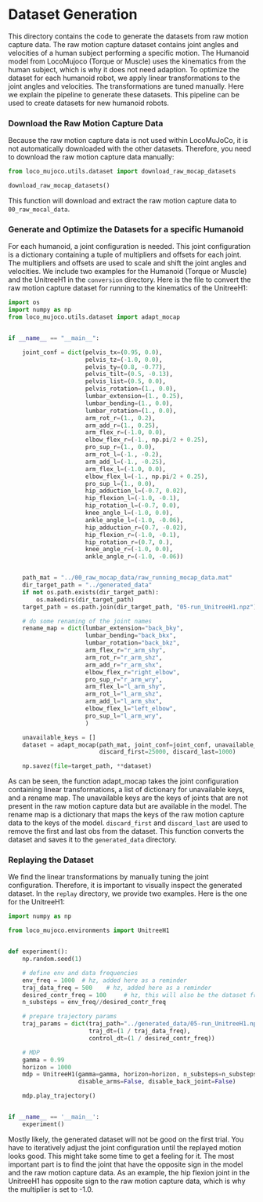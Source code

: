 # Dataset Generation
This directory contains the code to generate the datasets from raw motion capture data. The raw motion capture dataset
contains joint angles and velocities of a human subject performing a specific motion. The Humanoid model from LocoMujoco (Torque or Muscle) 
uses the kinematics from the human subject, which is why it does not need adaption. To optimize the dataset for each humanoid robot, we apply linear transformations to the joint angles and
velocities. The transformations are tuned manually. Here we explain the pipeline to generate these datasets.
This pipeline can be used to create datasets for new humanoid robots.

### Download the Raw Motion Capture Data
Because the raw motion capture data is not used within LocoMuJoCo, it is not automatically downloaded with the other datasets.
Therefore, you need to download the raw motion capture data manually:

```python
from loco_mujoco.utils.dataset import download_raw_mocap_datasets

download_raw_mocap_datasets()
```
This function will download and extract the raw motion capture data  to `00_raw_mocal_data`.

### Generate and Optimize the Datasets for a specific Humanoid
For each humanoid, a joint configuration is needed. This joint configuration is a dictionary containing a tuple
of multipliers and offsets for each joint. The multipliers and offsets are used to scale and shift the joint angles and velocities.
We include two examples for the Humanoid (Torque or Muscle) and the UnitreeH1 in the `conversion` directory. 
Here is the file to convert the raw motion capture dataset for running to the kinematics of the UnitreeH1:

```python
import os
import numpy as np
from loco_mujoco.utils.dataset import adapt_mocap


if __name__ == "__main__":

    joint_conf = dict(pelvis_tx=(0.95, 0.0),
                      pelvis_tz=(-1.0, 0.0),
                      pelvis_ty=(0.8, -0.77),
                      pelvis_tilt=(0.5, -0.13),
                      pelvis_list=(0.5, 0.0),
                      pelvis_rotation=(1., 0.0),
                      lumbar_extension=(1., 0.25),
                      lumbar_bending=(1., 0.0),
                      lumbar_rotation=(1., 0.0),
                      arm_rot_r=(1., 0.2),
                      arm_add_r=(1., 0.25),
                      arm_flex_r=(-1.0, 0.0),
                      elbow_flex_r=(-1., np.pi/2 + 0.25),
                      pro_sup_r=(1., 0.0),
                      arm_rot_l=(-1., -0.2),
                      arm_add_l=(-1., -0.25),
                      arm_flex_l=(-1.0, 0.0),
                      elbow_flex_l=(-1., np.pi/2 + 0.25),
                      pro_sup_l=(1., 0.0),
                      hip_adduction_l=(-0.7, 0.02),  
                      hip_flexion_l=(-1.0, -0.1),  
                      hip_rotation_l=(-0.7, 0.0),
                      knee_angle_l=(-1.0, 0.0),
                      ankle_angle_l=(-1.0, -0.06),
                      hip_adduction_r=(0.7, -0.02),  
                      hip_flexion_r=(-1.0, -0.1),  
                      hip_rotation_r=(0.7, 0.),
                      knee_angle_r=(-1.0, 0.0),
                      ankle_angle_r=(-1.0, -0.06))


    path_mat = "../00_raw_mocap_data/raw_running_mocap_data.mat"
    dir_target_path = "../generated_data"
    if not os.path.exists(dir_target_path):
        os.makedirs(dir_target_path)
    target_path = os.path.join(dir_target_path, "05-run_UnitreeH1.npz")

    # do some renaming of the joint names
    rename_map = dict(lumbar_extension="back_bky",
                      lumbar_bending="back_bkx",
                      lumbar_rotation="back_bkz",
                      arm_flex_r="r_arm_shy",
                      arm_rot_r="r_arm_shz",
                      arm_add_r="r_arm_shx",
                      elbow_flex_r="right_elbow",
                      pro_sup_r="r_arm_wry",
                      arm_flex_l="l_arm_shy",
                      arm_rot_l="l_arm_shz",
                      arm_add_l="l_arm_shx",
                      elbow_flex_l="left_elbow",
                      pro_sup_l="l_arm_wry",
                      )

    unavailable_keys = []
    dataset = adapt_mocap(path_mat, joint_conf=joint_conf, unavailable_keys=unavailable_keys, rename_map=rename_map,
                          discard_first=25000, discard_last=1000)

    np.savez(file=target_path, **dataset)
```

As can be seen,  the function adapt_mocap takes the joint configuration containing linear transformations, a list of dictionary
for unavailable keys, and a rename map. The unavailable keys are the keys of joints that are not present in the raw motion capture data but are available
in the model. The rename map is a dictionary that maps the keys of the raw motion capture data to the keys of the model.
`discard_first` and `discard_last` are used to remove the first and last obs from the dataset.
This function converts the dataset and saves it to the `generated_data` directory. 



### Replaying the Dataset
We find the linear transformations by manually tuning the joint configuration. Therefore, it is important to visually inspect the 
generated dataset. In the `replay` directory, we provide two examples. Here is the one for the UnitreeH1:

```python
import numpy as np

from loco_mujoco.environments import UnitreeH1


def experiment():
    np.random.seed(1)

    # define env and data frequencies
    env_freq = 1000  # hz, added here as a reminder
    traj_data_freq = 500    # hz, added here as a reminder
    desired_contr_freq = 100     # hz, this will also be the dataset frequency after downsampling
    n_substeps = env_freq//desired_contr_freq

    # prepare trajectory params
    traj_params = dict(traj_path="../generated_data/05-run_UnitreeH1.npz",
                       traj_dt=(1 / traj_data_freq),
                       control_dt=(1 / desired_contr_freq))

    # MDP
    gamma = 0.99
    horizon = 1000
    mdp = UnitreeH1(gamma=gamma, horizon=horizon, n_substeps=n_substeps, traj_params=traj_params,
                    disable_arms=False, disable_back_joint=False)

    mdp.play_trajectory()


if __name__ == '__main__':
    experiment()
```

Mostly likely, the generated dataset will not be good on the first trial. You have to iteratively adjust the joint configuration
until the replayed motion looks good. This might take some time to get a feeling for it. The most important part is to 
find the joint that have the opposite sign in the model and the raw motion capture data. As an example, the hip flexion joint in the UnitreeH1 has 
opposite sign to the raw motion capture data, which is why the multiplier is set to -1.0.

